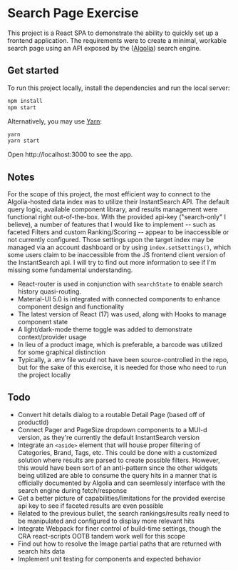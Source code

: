 # Search Page Exercise

This project is a React SPA to demonstrate the ability to quickly set up a frontend application. The requirements were to create a minimal, workable search page using an API exposed by the ([Algolia](https://www.algolia.com/)) search engine. 

## Get started

To run this project locally, install the dependencies and run the local server:

```sh
npm install
npm start
```

Alternatively, you may use [Yarn](https://http://yarnpkg.com/):

```sh
yarn
yarn start
```

Open http://localhost:3000 to see the app.


## Notes

For the scope of this project, the most efficient way to connect to the Algolia-hosted data index was to utilize their InstantSearch API. The default query logic, available component library, and results management were functional right out-of-the-box. With the provided api-key ("search-only" I believe), a number of features that I would like to implement -- such as faceted Filters and custom Ranking/Scoring -- appear to be inaccessible or not currently configured. Those settings upon the target index may be managed via an account dashboard or by using `index.setSettings()`, which some users claim to be inaccessible from the JS frontend client version of the InstantSearch api. I will try to find out more information to see if I'm missing some fundamental understanding.

- React-router is used in conjunction with `searchState` to enable search history quasi-routing.
- Material-UI 5.0 is integrated with connected components to enhance component design and functionality
- The latest version of React (17) was used, along with Hooks to manage component state
- A light/dark-mode theme toggle was added to demonstrate context/provider usage
- In lieu of a product image, which is preferable, a barcode was utilized for some graphical distinction
- Typically, a .env file would not have been source-controlled in the repo, but for the sake of this exercise, it is needed for those who need to run the project locally

 
## Todo

- Convert hit details dialog to a routable Detail Page (based off of productId)
- Connect Pager and PageSize dropdown components to a MUI-d version, as they're currently the default InstantSearch version
- Integrate an `<aside>` element that will house proper filtering of Categories, Brand, Tags, etc. This could be done with a customized solution where results are parsed to create possible filters. However, this would have been sort of an anti-pattern since the other widgets being utilized are able to consume the query hits in a manner that is officially documented by Algolia and can seemlessly interface with the search engine during fetch/response 
- Get a better picture of capabilities/limitations for the provided exercise api key to see if faceted results are even possible
- Related to the previous bullet, the search rankings/results really need to be manipulated and configured to display more relevant hits
- Integrate Webpack for finer control of build-time settings, though the CRA react-scripts OOTB tandem work well for this scope
- Find out how to resolve the Image partial paths that are returned with search hits data
- Implement unit testing for components and expected behavior
